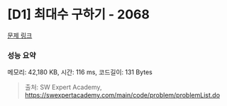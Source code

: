 # [D1] 최대수 구하기 - 2068 

[문제 링크](https://swexpertacademy.com/main/code/problem/problemDetail.do?contestProbId=AV5QQhbqA4QDFAUq) 

### 성능 요약

메모리: 42,180 KB, 시간: 116 ms, 코드길이: 131 Bytes



> 출처: SW Expert Academy, https://swexpertacademy.com/main/code/problem/problemList.do